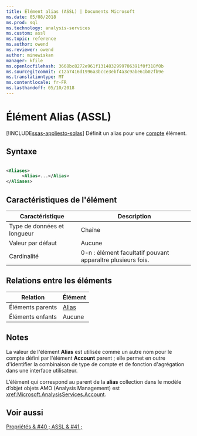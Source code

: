 ```yaml
---
title: Élément alias (ASSL) | Documents Microsoft
ms.date: 05/08/2018
ms.prod: sql
ms.technology: analysis-services
ms.custom: assl
ms.topic: reference
ms.author: owend
ms.reviewer: owend
author: minewiskan
manager: kfile
ms.openlocfilehash: 3668bc8272e961f1314832999706391f0f318f0b
ms.sourcegitcommit: c12a7416d1996a3bcce3ebf4a3c9abe61b02fb9e
ms.translationtype: MT
ms.contentlocale: fr-FR
ms.lasthandoff: 05/10/2018
---
```

# <a name="alias-element-assl"></a>Élément Alias (ASSL)
[!INCLUDE[ssas-appliesto-sqlas](../../../includes/ssas-appliesto-sqlas.md)]
  Définit un alias pour une [compte](../../../analysis-services/scripting/objects/account-element-assl.md) élément.  
  
## <a name="syntax"></a>Syntaxe  
  
```xml  
  
<Aliases>  
      <Alias>...</Alias>  
</Aliases>  
```  
  
## <a name="element-characteristics"></a>Caractéristiques de l'élément  
  
|Caractéristique|Description|  
|--------------------|-----------------|  
|Type de données et longueur|Chaîne|  
|Valeur par défaut|Aucune|  
|Cardinalité|0-n : élément facultatif pouvant apparaître plusieurs fois.|  
  
## <a name="element-relationships"></a>Relations entre les éléments  
  
|Relation|Élément|  
|------------------|-------------|  
|Éléments parents|[Alias](../../../analysis-services/scripting/collections/aliases-element-assl.md)|  
|Éléments enfants|Aucune|  
  
## <a name="remarks"></a>Notes  
 La valeur de l'élément **Alias** est utilisée comme un autre nom pour le compte défini par l'élément **Account** parent ; elle permet en outre d'identifier la combinaison de type de compte et de fonction d'agrégation dans une interface utilisateur.  
  
 L’élément qui correspond au parent de la **alias** collection dans le modèle d’objet objets AMO (Analysis Management) est <xref:Microsoft.AnalysisServices.Account>.  
  
## <a name="see-also"></a>Voir aussi  
 [Propriétés & #40 ; ASSL & #41 ;](../../../analysis-services/scripting/properties/properties-assl.md)  
  
  
